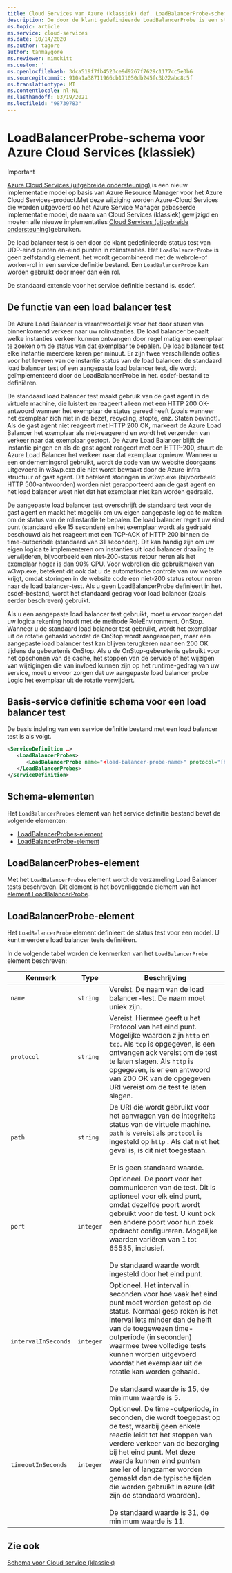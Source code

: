 ```yaml
---
title: Cloud Services van Azure (klassiek) def. LoadBalancerProbe-schema | Microsoft Docs
description: De door de klant gedefinieerde LoadBalancerProbe is een status test van eind punten in rolinstanties. Het is gecombineerd met de web-of werk rollen in een service definitie bestand.
ms.topic: article
ms.service: cloud-services
ms.date: 10/14/2020
ms.author: tagore
author: tanmaygore
ms.reviewer: mimckitt
ms.custom: ''
ms.openlocfilehash: 3dca519f7fb4523ce9d9267f7629c1177cc5e3b6
ms.sourcegitcommit: 910a1a38711966cb171050db245fc3b22abc8c5f
ms.translationtype: MT
ms.contentlocale: nl-NL
ms.lasthandoff: 03/19/2021
ms.locfileid: "98739783"
---
```

# <a name="azure-cloud-services-classic-definition-loadbalancerprobe-schema"></a>LoadBalancerProbe-schema voor Azure Cloud Services (klassiek)

> [!IMPORTANT]
> [Azure Cloud Services (uitgebreide ondersteuning)](../cloud-services-extended-support/overview.md) is een nieuw implementatie model op basis van Azure Resource Manager voor het Azure Cloud Services-product.Met deze wijziging worden Azure-Cloud Services die worden uitgevoerd op het Azure Service Manager gebaseerde implementatie model, de naam van Cloud Services (klassiek) gewijzigd en moeten alle nieuwe implementaties [Cloud Services (uitgebreide ondersteuning)](../cloud-services-extended-support/overview.md)gebruiken.

De load balancer test is een door de klant gedefinieerde status test van UDP-eind punten en-eind punten in rolinstanties. Het `LoadBalancerProbe` is geen zelfstandig element. het wordt gecombineerd met de webrole-of worker-rol in een service definitie bestand. Een `LoadBalancerProbe` kan worden gebruikt door meer dan één rol.

De standaard extensie voor het service definitie bestand is. csdef.

## <a name="the-function-of-a-load-balancer-probe"></a>De functie van een load balancer test
De Azure Load Balancer is verantwoordelijk voor het door sturen van binnenkomend verkeer naar uw rolinstanties. De load balancer bepaalt welke instanties verkeer kunnen ontvangen door regel matig een exemplaar te zoeken om de status van dat exemplaar te bepalen. De load balancer test elke instantie meerdere keren per minuut. Er zijn twee verschillende opties voor het leveren van de instantie status van de load balancer: de standaard load balancer test of een aangepaste load balancer test, die wordt geïmplementeerd door de LoadBalancerProbe in het. csdef-bestand te definiëren.

De standaard load balancer test maakt gebruik van de gast agent in de virtuele machine, die luistert en reageert alleen met een HTTP 200 OK-antwoord wanneer het exemplaar de status gereed heeft (zoals wanneer het exemplaar zich niet in de bezet, recycling, stopte, enz. Staten bevindt). Als de gast agent niet reageert met HTTP 200 OK, markeert de Azure Load Balancer het exemplaar als niet-reagerend en wordt het verzenden van verkeer naar dat exemplaar gestopt. De Azure Load Balancer blijft de instantie pingen en als de gast agent reageert met een HTTP-200, stuurt de Azure Load Balancer het verkeer naar dat exemplaar opnieuw. Wanneer u een ondernemingsrol gebruikt, wordt de code van uw website doorgaans uitgevoerd in w3wp.exe die niet wordt bewaakt door de Azure-infra structuur of gast agent. Dit betekent storingen in w3wp.exe (bijvoorbeeld HTTP 500-antwoorden) worden niet gerapporteerd aan de gast agent en het load balancer weet niet dat het exemplaar niet kan worden gedraaid.

De aangepaste load balancer test overschrijft de standaard test voor de gast agent en maakt het mogelijk om uw eigen aangepaste logica te maken om de status van de rolinstantie te bepalen. De load balancer regelt uw eind punt (standaard elke 15 seconden) en het exemplaar wordt als gedraaid beschouwd als het reageert met een TCP-ACK of HTTP 200 binnen de time-outperiode (standaard van 31 seconden). Dit kan handig zijn om uw eigen logica te implementeren om instanties uit load balancer draaiing te verwijderen, bijvoorbeeld een niet-200-status retour neren als het exemplaar hoger is dan 90% CPU. Voor webrollen die gebruikmaken van w3wp.exe, betekent dit ook dat u de automatische controle van uw website krijgt, omdat storingen in de website code een niet-200 status retour neren naar de load balancer-test. Als u geen LoadBalancerProbe definieert in het. csdef-bestand, wordt het standaard gedrag voor load balancer (zoals eerder beschreven) gebruikt.

Als u een aangepaste load balancer test gebruikt, moet u ervoor zorgen dat uw logica rekening houdt met de methode RoleEnvironment. OnStop. Wanneer u de standaard load balancer test gebruikt, wordt het exemplaar uit de rotatie gehaald voordat de OnStop wordt aangeroepen, maar een aangepaste load balancer test kan blijven terugkeren naar een 200 OK tijdens de gebeurtenis OnStop. Als u de OnStop-gebeurtenis gebruikt voor het opschonen van de cache, het stoppen van de service of het wijzigen van wijzigingen die van invloed kunnen zijn op het runtime-gedrag van uw service, moet u ervoor zorgen dat uw aangepaste load balancer probe Logic het exemplaar uit de rotatie verwijdert.

## <a name="basic-service-definition-schema-for-a-load-balancer-probe"></a>Basis-service definitie schema voor een load balancer test
 De basis indeling van een service definitie bestand met een load balancer test is als volgt.

```xml
<ServiceDefinition …>
   <LoadBalancerProbes>
      <LoadBalancerProbe name="<load-balancer-probe-name>" protocol="[http|tcp]" path="<uri-for-checking-health-status-of-vm>" port="<port-number>" intervalInSeconds="<interval-in-seconds>" timeoutInSeconds="<timeout-in-seconds>"/>
   </LoadBalancerProbes>
</ServiceDefinition>
```

## <a name="schema-elements"></a>Schema-elementen
Het `LoadBalancerProbes` element van het service definitie bestand bevat de volgende elementen:

- [LoadBalancerProbes-element](#LoadBalancerProbes)
- [LoadBalancerProbe-element](#LoadBalancerProbe)

##  <a name="loadbalancerprobes-element"></a><a name="LoadBalancerProbes"></a> LoadBalancerProbes-element
Met het `LoadBalancerProbes` element wordt de verzameling Load Balancer tests beschreven. Dit element is het bovenliggende element van het [element LoadBalancerProbe](#LoadBalancerProbe). 

##  <a name="loadbalancerprobe-element"></a><a name="LoadBalancerProbe"></a> LoadBalancerProbe-element
Het `LoadBalancerProbe` element definieert de status test voor een model. U kunt meerdere load balancer tests definiëren. 

In de volgende tabel worden de kenmerken van het `LoadBalancerProbe` element beschreven:

|Kenmerk|Type|Beschrijving|
| ------------------- | -------- | -----------------|
| `name`              | `string` | Vereist. De naam van de load balancer-test. De naam moet uniek zijn.|
| `protocol`          | `string` | Vereist. Hiermee geeft u het Protocol van het eind punt. Mogelijke waarden zijn `http` en `tcp`. Als `tcp` is opgegeven, is een ontvangen ack vereist om de test te laten slagen. Als `http` is opgegeven, is er een antwoord van 200 OK van de opgegeven URI vereist om de test te laten slagen.|
| `path`              | `string` | De URI die wordt gebruikt voor het aanvragen van de integriteits status van de virtuele machine. `path` is vereist als `protocol` is ingesteld op `http` . Als dat niet het geval is, is dit niet toegestaan.<br /><br /> Er is geen standaard waarde.|
| `port`              | `integer` | Optioneel. De poort voor het communiceren van de test. Dit is optioneel voor elk eind punt, omdat dezelfde poort wordt gebruikt voor de test. U kunt ook een andere poort voor hun zoek opdracht configureren. Mogelijke waarden variëren van 1 tot 65535, inclusief.<br /><br /> De standaard waarde wordt ingesteld door het eind punt.|
| `intervalInSeconds` | `integer` | Optioneel. Het interval in seconden voor hoe vaak het eind punt moet worden getest op de status. Normaal gesp roken is het interval iets minder dan de helft van de toegewezen time-outperiode (in seconden) waarmee twee volledige tests kunnen worden uitgevoerd voordat het exemplaar uit de rotatie kan worden gehaald.<br /><br /> De standaard waarde is 15, de minimum waarde is 5.|
| `timeoutInSeconds`  | `integer` | Optioneel. De time-outperiode, in seconden, die wordt toegepast op de test, waarbij geen enkele reactie leidt tot het stoppen van verdere verkeer van de bezorging bij het eind punt. Met deze waarde kunnen eind punten sneller of langzamer worden gemaakt dan de typische tijden die worden gebruikt in azure (dit zijn de standaard waarden).<br /><br /> De standaard waarde is 31, de minimum waarde is 11.|

## <a name="see-also"></a>Zie ook
[Schema voor Cloud service (klassiek)](schema-csdef-file.md)